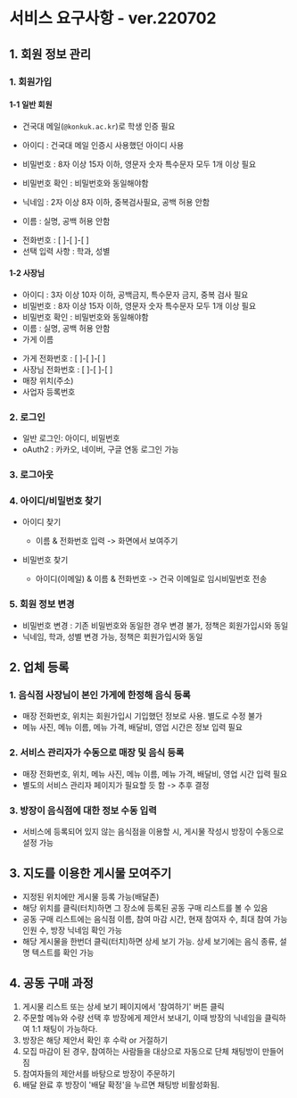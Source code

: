 # 서비스 요구사항 - ver.220702



## 1. 회원 정보 관리

### 1. 회원가입

####   1-1 일반 회원

- 건국대 메일(`@konkuk.ac.kr`)로 학생 인증 필요

- 아이디 : 건국대 메일 인증시 사용했던 아이디 사용
- 비밀번호 : 8자 이상 15자 이하, 영문자 숫자 특수문자 모두 1개 이상 필요
- 비밀번호 확인 : 비밀번호와 동일해야함
- 닉네임 : 2자 이상 8자 이하, 중복검사필요, 공백 허용 안함
- 이름 : 실명, 공백 허용 안함

* 전화번호 : [   ]-[   ]-[   ]
* 선택 입력 사항 : 학과, 성별



####   1-2 사장님

- 아이디 : 3자 이상 10자 이하, 공백금지, 특수문자 금지, 중복 검사 필요
- 비밀번호 : 8자 이상 15자 이하, 영문자 숫자 특수문자 모두 1개 이상 필요
- 비밀번호 확인 : 비밀번호와 동일해야함
- 이름 : 실명, 공백 허용 안함
- 가게 이름

* 가게 전화번호 : [   ]-[   ]-[   ]
* 사장님 전화번호 : [   ]-[   ]-[   ]
* 매장 위치(주소)
* 사업자 등록번호



### 2. 로그인

- 일반 로그인: 아이디, 비밀번호
- oAuth2 : 카카오, 네이버, 구글 연동 로그인 가능



### 3. 로그아웃



### 4. 아이디/비밀번호 찾기

 - 아이디 찾기

   - 이름 & 전화번호 입력 -> 화면에서 보여주기

- 비밀번호 찾기

  - 아이디(이메일) & 이름 & 전화번호  -> 건국 이메일로 임시비밀번호 전송




### 5. 회원 정보 변경

 - 비밀번호 변경 : 기존 비밀번호와 동일한 경우 변경 불가, 정책은 회원가입시와 동일
 - 닉네임, 학과, 성별 변경 가능, 정책은 회원가입시와 동일









## 2. 업체 등록

### 1. 음식점 사장님이 본인 가게에 한정해 음식 등록

- 매장 전화번호, 위치는 회원가입시 기입했던 정보로 사용. 별도로 수정 불가
- 메뉴 사진, 메뉴 이름, 메뉴 가격, 배달비, 영업 시간은 정보 입력 필요

### 2. 서비스 관리자가 수동으로 매장 및 음식 등록

- 매장 전화번호, 위치, 메뉴 사진, 메뉴 이름, 메뉴 가격, 배달비, 영업 시간 입력 필요
- 별도의 서비스 관리자 페이지가 필요할 듯 함 -> 추후 결정

### 3. 방장이 음식점에 대한 정보 수동 입력

- 서비스에 등록되어 있지 않는 음식점을 이용할 시, 게시물 작성시 방장이 수동으로 설정 가능







## 3. 지도를 이용한 게시물 모여주기

- 지정된 위치에만 게시물 등록 가능(배달존)
- 해당 위치를 클릭(터치)하면 그 장소에 등록된 공동 구매 리스트를 볼 수 있음
- 공동 구매 리스트에는 음식점 이름, 참여 마감 시간, 현재 참여자 수, 최대 참여 가능 인원 수, 방장 닉네임 확인 가능
- 해당 게시물을 한번더 클릭(터치)하면 상세 보기 가능. 상세 보기에는 음식 종류, 설명 텍스트를 확인 가능







## 4. 공동 구매 과정

1. 게시물 리스트 또는 상세 보기 페이지에서 '참여하기' 버튼 클릭
2. 주문할 메뉴와 수량 선택 후 방장에게 제안서 보내기, 이때 방장의 닉네임을 클릭하여 1:1 채팅이 가능하다.
3. 방장은 해당 제안서 확인 후 수락 or 거절하기
4. 모집 마감이 된 경우, 참여하는 사람들을 대상으로 자동으로 단체 채팅방이 만들어짐
5. 참여자들의 제안서를 바탕으로 방장이 주문하기
6. 배달 완료 후 방장이 '배달 확정'을 누르면 채팅방 비활성화됨.
